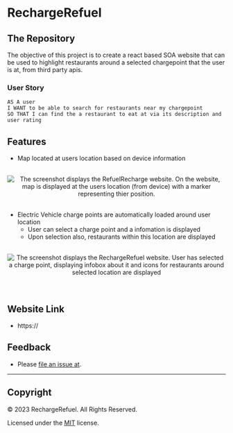 # RechargeRefuel

## The Repository

The objective of this project is to create a react based SOA website that can be used to highlight restaurants around a selected chargepoint that the user is at, from third party apis. 

### User Story

```
AS A user
I WANT to be able to search for restaurants near my chargepoint
SO THAT I can find the a restaurant to eat at via its description and user rating
```

## Features

- Map located at users location based on device information

<br />

<div align="center">
  <img src="assets\images\RechargeRefuel-Splash.png" alt="The screenshot displays the RefuelRecharge website. On the website, map is displayed at the users location (from device) with a marker representing thier position." >
</div>

<br />

- Electric Vehicle charge points are automatically loaded around user location
    - User can select a charge point and a infomation is displayed
    - Upon selection also, restaurants within this location are displayed

<br />

<div align="center">
  <img src="assets\images\RechargeRefuel-SelectChargeP-DispPOIs.png" alt="The screenshot displays the RechargeRefuel website. User has selected a charge point, displaying infobox about it and icons for restaurants around selected location are displayed" >
</div>

<br />

<br />

## Website Link

* https://


## Feedback

- Please [file an issue at](https://github.com/).

---

## Copyright

© 2023 RechargeRefuel. All Rights Reserved.

Licensed under the [MIT](LICENSE) license.
